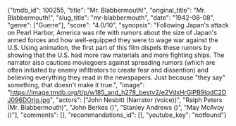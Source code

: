 {"tmdb_id": 100255, "title": "Mr. Blabbermouth!", "original_title": "Mr. Blabbermouth!", "slug_title": "mr-blabbermouth", "date": "1942-08-08", "genre": ["Guerre"], "score": "4.0/10", "synopsis": "Following Japan's attack on Pearl Harbor, America was rife with rumors about the size of Japan's armed forces and how well-equipped they were to wage war against the U.S. Using animation, the first part of this film dispels these rumors by showing that the U.S. had more raw materials and more fighting ships. The narrator also cautions moviegoers against spreading rumors (which are often initiated by enemy infiltrators to create fear and dissention) and believing everything they read in the newspapers. Just because \"they say\" something, that doesn't make it true.", "image": "https://image.tmdb.org/t/p/w185_and_h278_bestv2/e2VdxHrGlPB9IqdC2DJ096DOrjo.jpg", "actors": ["John Nesbitt (Narrator (voice))", "Ralph Peters (Mr. Blabbermouth)", "John Berkes ()", "Stanley Andrews ()", "May McAvoy ()"], "comments": [], "recommandations_id": [], "youtube_key": "notfound"}